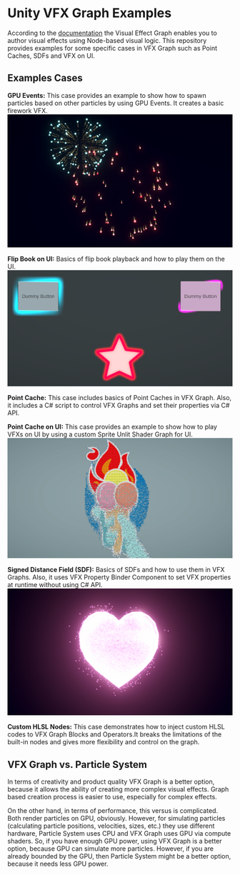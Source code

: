 
# Unity VFX Graph Examples

According to the [documentation]( https://docs.unity3d.com/Packages/com.unity.visualeffectgraph@17.0/manual/index.html) the Visual Effect Graph enables you to author visual effects using Node-based visual logic. This repository provides examples for some specific cases in VFX Graph such as Point Caches, SDFs and VFX on UI.

## Examples Cases

**GPU Events:** This case provides an example to show how to spawn particles based on other particles by using GPU Events. It creates a basic firework VFX.
![Fireworks with GPU Events](Screenshots/Fireworks.png)


**Flip Book on UI:** Basics of flip book playback and how to play them on the UI.
![Flip Book on UI](Screenshots/FlipbookOnUI.png)


**Point Cache:** This case includes basics of Point Caches in VFX Graph. Also, it includes a C# script to control VFX Graphs and set their properties via C# API.


**Point Cache on UI:** This case provides an example to show how to play VFXs on UI by using a custom Sprite Unlit Shader Graph for UI.
![Point Cache on UI](Screenshots/PointCacheOnUI.png)


**Signed Distance Field (SDF):** Basics of SDFs and how to use them in VFX Graphs. Also, it uses VFX Property Binder Component to set VFX properties at runtime without using C# API.
![Signed Distance Field](Screenshots/SDF.png)


**Custom HLSL Nodes:** This case demonstrates how to inject custom HLSL codes to VFX Graph Blocks and Operators.It breaks the limitations of the built-in nodes and gives more flexibility and control on the graph.

## VFX Graph vs. Particle System

In terms of creativity and product quality VFX Graph is a better option, because it allows the ability of creating more complex visual effects. Graph based creation process is easier to use, especially for complex effects.

On the other hand, in terms of performance, this versus is complicated. Both render particles on GPU, obviously. However, for simulating particles (calculating particle positions, velocities, sizes, etc.) they use different hardware, Particle System uses CPU and VFX Graph uses GPU via compute shaders. So, if you have enough GPU power, using VFX Graph is a better option, because GPU can simulate more particles. However, if you are already bounded by the GPU, then Particle System might be a better option, because it needs less GPU power. 
